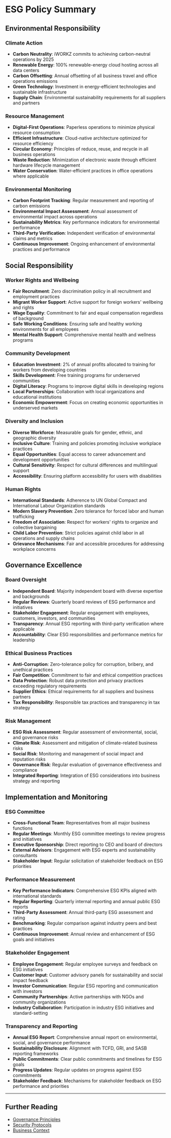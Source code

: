 # ESG Policy Summary

## Environmental Responsibility

### Climate Action
- **Carbon Neutrality**: iWORKZ commits to achieving carbon-neutral operations by 2025
- **Renewable Energy**: 100% renewable-energy cloud hosting across all data centers
- **Carbon Offsetting**: Annual offsetting of all business travel and office operations emissions
- **Green Technology**: Investment in energy-efficient technologies and sustainable infrastructure
- **Supply Chain**: Environmental sustainability requirements for all suppliers and partners

### Resource Management
- **Digital-First Operations**: Paperless operations to minimize physical resource consumption
- **Efficient Infrastructure**: Cloud-native architecture optimized for resource efficiency
- **Circular Economy**: Principles of reduce, reuse, and recycle in all business operations
- **Waste Reduction**: Minimization of electronic waste through efficient hardware lifecycle management
- **Water Conservation**: Water-efficient practices in office operations where applicable

### Environmental Monitoring
- **Carbon Footprint Tracking**: Regular measurement and reporting of carbon emissions
- **Environmental Impact Assessment**: Annual assessment of environmental impact across operations
- **Sustainability Metrics**: Key performance indicators for environmental performance
- **Third-Party Verification**: Independent verification of environmental claims and metrics
- **Continuous Improvement**: Ongoing enhancement of environmental practices and performance

## Social Responsibility

### Worker Rights and Wellbeing
- **Fair Recruitment**: Zero discrimination policy in all recruitment and employment practices
- **Migrant Worker Support**: Active support for foreign workers' wellbeing and rights
- **Wage Equality**: Commitment to fair and equal compensation regardless of background
- **Safe Working Conditions**: Ensuring safe and healthy working environments for all employees
- **Mental Health Support**: Comprehensive mental health and wellness programs

### Community Development
- **Education Investment**: 2% of annual profits allocated to training for workers from developing countries
- **Skills Development**: Free training programs for underserved communities
- **Digital Literacy**: Programs to improve digital skills in developing regions
- **Local Partnerships**: Collaboration with local organizations and educational institutions
- **Economic Empowerment**: Focus on creating economic opportunities in underserved markets

### Diversity and Inclusion
- **Diverse Workforce**: Measurable goals for gender, ethnic, and geographic diversity
- **Inclusive Culture**: Training and policies promoting inclusive workplace practices
- **Equal Opportunities**: Equal access to career advancement and development opportunities
- **Cultural Sensitivity**: Respect for cultural differences and multilingual support
- **Accessibility**: Ensuring platform accessibility for users with disabilities

### Human Rights
- **International Standards**: Adherence to UN Global Compact and International Labour Organization standards
- **Modern Slavery Prevention**: Zero tolerance for forced labor and human trafficking
- **Freedom of Association**: Respect for workers' rights to organize and collective bargaining
- **Child Labor Prevention**: Strict policies against child labor in all operations and supply chains
- **Grievance Mechanisms**: Fair and accessible procedures for addressing workplace concerns

## Governance Excellence

### Board Oversight
- **Independent Board**: Majority independent board with diverse expertise and backgrounds
- **Regular Reviews**: Quarterly board reviews of ESG performance and initiatives
- **Stakeholder Engagement**: Regular engagement with employees, customers, investors, and communities
- **Transparency**: Annual ESG reporting with third-party verification where applicable
- **Accountability**: Clear ESG responsibilities and performance metrics for leadership

### Ethical Business Practices
- **Anti-Corruption**: Zero-tolerance policy for corruption, bribery, and unethical practices
- **Fair Competition**: Commitment to fair and ethical competition practices
- **Data Protection**: Robust data protection and privacy practices exceeding regulatory requirements
- **Supplier Ethics**: Ethical requirements for all suppliers and business partners
- **Tax Responsibility**: Responsible tax practices and transparency in tax strategy

### Risk Management
- **ESG Risk Assessment**: Regular assessment of environmental, social, and governance risks
- **Climate Risk**: Assessment and mitigation of climate-related business risks
- **Social Risk**: Monitoring and management of social impact and reputation risks
- **Governance Risk**: Regular evaluation of governance effectiveness and compliance
- **Integrated Reporting**: Integration of ESG considerations into business strategy and reporting

## Implementation and Monitoring

### ESG Committee
- **Cross-Functional Team**: Representatives from all major business functions
- **Regular Meetings**: Monthly ESG committee meetings to review progress and initiatives
- **Executive Sponsorship**: Direct reporting to CEO and board of directors
- **External Advisors**: Engagement with ESG experts and sustainability consultants
- **Stakeholder Input**: Regular solicitation of stakeholder feedback on ESG priorities

### Performance Measurement
- **Key Performance Indicators**: Comprehensive ESG KPIs aligned with international standards
- **Regular Reporting**: Quarterly internal reporting and annual public ESG reports
- **Third-Party Assessment**: Annual third-party ESG assessment and rating
- **Benchmarking**: Regular comparison against industry peers and best practices
- **Continuous Improvement**: Annual review and enhancement of ESG goals and initiatives

### Stakeholder Engagement
- **Employee Engagement**: Regular employee surveys and feedback on ESG initiatives
- **Customer Input**: Customer advisory panels for sustainability and social impact feedback
- **Investor Communication**: Regular ESG reporting and communication with investors
- **Community Partnerships**: Active partnerships with NGOs and community organizations
- **Industry Collaboration**: Participation in industry ESG initiatives and standard-setting

### Transparency and Reporting
- **Annual ESG Report**: Comprehensive annual report on environmental, social, and governance performance
- **Sustainability Disclosure**: Alignment with TCFD, GRI, and SASB reporting frameworks
- **Public Commitments**: Clear public commitments and timelines for ESG goals
- **Progress Updates**: Regular updates on progress against ESG commitments
- **Stakeholder Feedback**: Mechanisms for stakeholder feedback on ESG performance and priorities

---

## Further Reading

- [Governance Principles](./GOVERNANCE.md)
- [Security Protocols](./SECURITY_PROTOCOLS.md)
- [Business Context](../1_DOCUMENTATION/BUSINESS_CONTEXT.md)